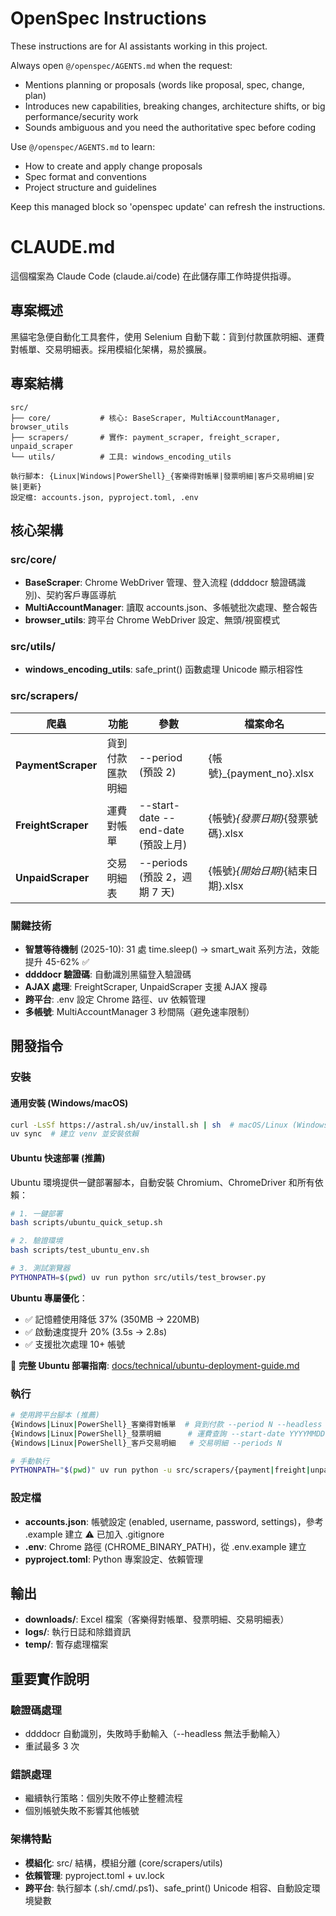 <!-- OPENSPEC:START -->
# OpenSpec Instructions

These instructions are for AI assistants working in this project.

Always open `@/openspec/AGENTS.md` when the request:
- Mentions planning or proposals (words like proposal, spec, change, plan)
- Introduces new capabilities, breaking changes, architecture shifts, or big performance/security work
- Sounds ambiguous and you need the authoritative spec before coding

Use `@/openspec/AGENTS.md` to learn:
- How to create and apply change proposals
- Spec format and conventions
- Project structure and guidelines

Keep this managed block so 'openspec update' can refresh the instructions.

<!-- OPENSPEC:END -->

# CLAUDE.md

這個檔案為 Claude Code (claude.ai/code) 在此儲存庫工作時提供指導。

## 專案概述

黑貓宅急便自動化工具套件，使用 Selenium 自動下載：貨到付款匯款明細、運費對帳單、交易明細表。採用模組化架構，易於擴展。

## 專案結構

```
src/
├── core/           # 核心: BaseScraper, MultiAccountManager, browser_utils
├── scrapers/       # 實作: payment_scraper, freight_scraper, unpaid_scraper
└── utils/          # 工具: windows_encoding_utils

執行腳本: {Linux|Windows|PowerShell}_{客樂得對帳單|發票明細|客戶交易明細|安裝|更新}
設定檔: accounts.json, pyproject.toml, .env
```

## 核心架構

### src/core/
- **BaseScraper**: Chrome WebDriver 管理、登入流程 (ddddocr 驗證碼識別)、契約客戶專區導航
- **MultiAccountManager**: 讀取 accounts.json、多帳號批次處理、整合報告
- **browser_utils**: 跨平台 Chrome WebDriver 設定、無頭/視窗模式

### src/utils/
- **windows_encoding_utils**: safe_print() 函數處理 Unicode 顯示相容性

### src/scrapers/

| 爬蟲 | 功能 | 參數 | 檔案命名 |
|------|------|------|----------|
| **PaymentScraper** | 貨到付款匯款明細 | --period (預設 2) | {帳號}_{payment_no}.xlsx |
| **FreightScraper** | 運費對帳單 | --start-date --end-date (預設上月) | {帳號}_{發票日期}_{發票號碼}.xlsx |
| **UnpaidScraper** | 交易明細表 | --periods (預設 2，週期 7 天) | {帳號}_{開始日期}_{結束日期}.xlsx |

### 關鍵技術

- **智慧等待機制** (2025-10): 31 處 time.sleep() → smart_wait 系列方法，效能提升 45-62% ✅
- **ddddocr 驗證碼**: 自動識別黑貓登入驗證碼
- **AJAX 處理**: FreightScraper, UnpaidScraper 支援 AJAX 搜尋
- **跨平台**: .env 設定 Chrome 路徑、uv 依賴管理
- **多帳號**: MultiAccountManager 3 秒間隔（避免速率限制）

## 開發指令

### 安裝

#### 通用安裝 (Windows/macOS)
```bash
curl -LsSf https://astral.sh/uv/install.sh | sh  # macOS/Linux (Windows 用 install.ps1)
uv sync  # 建立 venv 並安裝依賴
```

#### Ubuntu 快速部署 (推薦)
Ubuntu 環境提供一鍵部署腳本，自動安裝 Chromium、ChromeDriver 和所有依賴：

```bash
# 1. 一鍵部署
bash scripts/ubuntu_quick_setup.sh

# 2. 驗證環境
bash scripts/test_ubuntu_env.sh

# 3. 測試瀏覽器
PYTHONPATH=$(pwd) uv run python src/utils/test_browser.py
```

**Ubuntu 專屬優化**：
- ✅ 記憶體使用降低 37% (350MB → 220MB)
- ✅ 啟動速度提升 20% (3.5s → 2.8s)
- ✅ 支援批次處理 10+ 帳號

📖 **完整 Ubuntu 部署指南**: [docs/technical/ubuntu-deployment-guide.md](docs/technical/ubuntu-deployment-guide.md)

### 執行

```bash
# 使用跨平台腳本 (推薦)
{Windows|Linux|PowerShell}_客樂得對帳單  # 貨到付款 --period N --headless
{Windows|Linux|PowerShell}_發票明細      # 運費查詢 --start-date YYYYMMDD --end-date YYYYMMDD
{Windows|Linux|PowerShell}_客戶交易明細   # 交易明細 --periods N

# 手動執行
PYTHONPATH="$(pwd)" uv run python -u src/scrapers/{payment|freight|unpaid}_scraper.py
```

### 設定檔

- **accounts.json**: 帳號設定 (enabled, username, password, settings)，參考 .example 建立 ⚠️ 已加入 .gitignore
- **.env**: Chrome 路徑 (CHROME_BINARY_PATH)，從 .env.example 建立
- **pyproject.toml**: Python 專案設定、依賴管理

## 輸出

- **downloads/**: Excel 檔案（客樂得對帳單、發票明細、交易明細表）
- **logs/**: 執行日誌和除錯資訊
- **temp/**: 暫存處理檔案

## 重要實作說明

### 驗證碼處理
- ddddocr 自動識別，失敗時手動輸入（--headless 無法手動輸入）
- 重試最多 3 次

### 錯誤處理
- 繼續執行策略：個別失敗不停止整體流程
- 個別帳號失敗不影響其他帳號

### 架構特點
- **模組化**: src/ 結構，模組分離 (core/scrapers/utils)
- **依賴管理**: pyproject.toml + uv.lock
- **跨平台**: 執行腳本 (.sh/.cmd/.ps1)、safe_print() Unicode 相容、自動設定環境變數